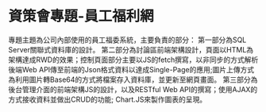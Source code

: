 # 資策會專題-員工福利網
專題主題為公司內部使用的員工福委系統，主要負責的部分：
第一部分為SQL Server關聯式資料庫的設計。
第二部分為討論區前端架構設計，頁面以HTML為架構達成RWD的效果；控制頁面部分主要以JS的fetch撰寫，以非同步的方式解析後端Web API傳至前端的Json格式資料以達成Single-Page的應用;圖片上傳方式為利用圖片轉Base64的方式將檔案存入資料庫，並更新至網頁畫面。
第三部分為後台管理介面的前端架構JS的設計，以及RESTful Web API的撰寫；使用AJAX的方式接收資料並做出CRUD的功能; Chart.JS來製作圖表的呈現。

